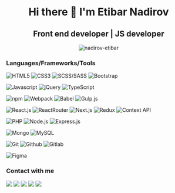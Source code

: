 <h1 align="center">Hi there 👋 I'm Etibar Nadirov</h1>
<h2 align="center">Front end developer | JS developer</h2>

<div align="center">
 <img  align="top" src="https://github-readme-stats.vercel.app/api/top-langs/?username=nadirov-etibar&layout=compact&theme=onedark" alt="nadirov-etibar" />
</div>

### Languages/Frameworks/Tools

![HTML5](https://img.shields.io/badge/-HTML5-black?style=for-the-badge&logo=html5&logoColor=white&link=https://github.com/nadirov-etibar)
![CSS3](https://img.shields.io/badge/-CSS3-black?style=for-the-badge&logo=visual-studio-code&link=https://github.com/nadirov-etibar)
![SCSS/SASS](https://img.shields.io/badge/-Sass-black?style=for-the-badge&logo=sass&link=https://github.com/nadirov-etibar)
![Bootstrap](https://img.shields.io/badge/-Bootstrap-black?style=for-the-badge&logo=bootstrap&link=https://github.com/nadirov-etibar)

![Javascript](https://img.shields.io/badge/-Javascript-black?style=for-the-badge&logo=javascript&link=https://github.com/nadirov-etibar)
![jQuery](https://img.shields.io/badge/-jQuery-black?style=for-the-badge&logo=jquery&link=https://github.com/nadirov-etibar)
![TypeScript](https://img.shields.io/badge/-TypeScript-black?style=for-the-badge&logo=TypeScript&link=https://github.com/nadirov-etibar)

![npm](https://img.shields.io/badge/-NPM-black?style=for-the-badge&logo=npm&link=https://github.com/nadirov-etibar)
![Webpack](https://img.shields.io/badge/-Webpack-black?style=for-the-badge&logo=Webpack&link=https://github.com/nadirov-etibar)
![Babel](https://img.shields.io/badge/-Babel-black?style=for-the-badge&logo=Babel&link=https://github.com/nadirov-etibar)
![Gulp.js](https://img.shields.io/badge/-Gulp.js-black?style=for-the-badge&logo=gulp&link=https://github.com/nadirov-etibar)

![React.js](https://img.shields.io/badge/-React.js-black?style=for-the-badge&logo=react&link=https://github.com/nadirov-etibar)
![ReactRouter](https://img.shields.io/badge/-React%20Router-black?style=for-the-badge&logo=react-router&link=https://github.com/nadirov-etibar)
![Next.js](https://img.shields.io/badge/-Next.js-black?style=for-the-badge&logo=Next.js&link=https://github.com/nadirov-etibar)
![Redux](https://img.shields.io/badge/-Redux-black?style=for-the-badge&logo=redux&link=https://github.com/nadirov-etibar)
![Context API](https://img.shields.io/badge/-Context%20API-black?style=for-the-badge&logo=react&link=https://github.com/nadirov-etibar)


![PHP](https://img.shields.io/badge/-PHP-black?style=for-the-badge&logo=PHP&link=https://github.com/nadirov-etibar)
![Node.js](https://img.shields.io/badge/-Node.js-black?style=for-the-badge&logo=Node.js&link=https://github.com/nadirov-etibar)
![Express.js](https://img.shields.io/badge/-Express.js-black?style=for-the-badge&logo=Express&link=https://github.com/nadirov-etibar)
<br/>

![Mongo](https://img.shields.io/badge/-MongoDB-black?style=for-the-badge&logo=MongoDB&link=https://github.com/nadirov-etibar)
![MySQL](https://img.shields.io/badge/-MySQL-black?style=for-the-badge&logo=MySQL&link=https://github.com/nadirov-etibar)
<br/>

![Git](https://img.shields.io/badge/-Git-black?style=for-the-badge&logo=git&link=https://github.com/nadirov-etibar)
![Github](https://img.shields.io/badge/-Github-black?style=for-the-badge&logo=github&link=https://github.com/nadirov-etibar)
![Gitlab](https://img.shields.io/badge/-Gitlab-black?style=for-the-badge&logo=gitlab&link=https://gitlab.com/nadirov-etibar)
<br/>

![Figma](https://img.shields.io/badge/-Figma-black?style=for-the-badge&logo=figma&link=https://github.com/nadirov-etibar)
<br/>

### Contact with me

<a href="mailto:nadirov.etibar@gmail.com"><img src="https://img.shields.io/badge/-nadirov.etibar@gmail.com-black?style=for-the-badge&logo=GMail&logoColor=white"/></a>
<a href="https://www.linkedin.com/in/nadirov-etibar/"><img src="https://img.shields.io/badge/-Etibar%20Nadirov-black?style=for-the-badge&logo=LinkedIn&logoColor=white"/></a>
<a href="https://www.facebook.com/nadirov.etibar/"><img src="https://img.shields.io/badge/-Etibar%20Nadirov-black?style=for-the-badge&logo=Facebook&logoColor=white"/></a>
<a href="https://www.instagram.com/nadirov.etibar/"><img src="https://img.shields.io/badge/-nadirov.etibar-black?style=for-the-badge&logo=Instagram&logoColor=white"/></a>
<a href="https://telegram.me/nadirov_etibar/"><img src="https://img.shields.io/badge/-@nadirov_etibar-black?style=for-the-badge&logo=Telegram&logoColor=white"/></a>

<!--
**nadirov-etibar/nadirov-etibar** is a ✨ _special_ ✨ repository because its `README.md` (this file) appears on your GitHub profile.

Here are some ideas to get you started:

- 🔭 I’m currently working on ...
- 🌱 I’m currently learning ...
- 👯 I’m looking to collaborate on ...
- 🤔 I’m looking for help with ...
- 💬 Ask me about ...
- 📫 How to reach me: ...
- 😄 Pronouns: ...
- ⚡ Fun fact: ...
-->
